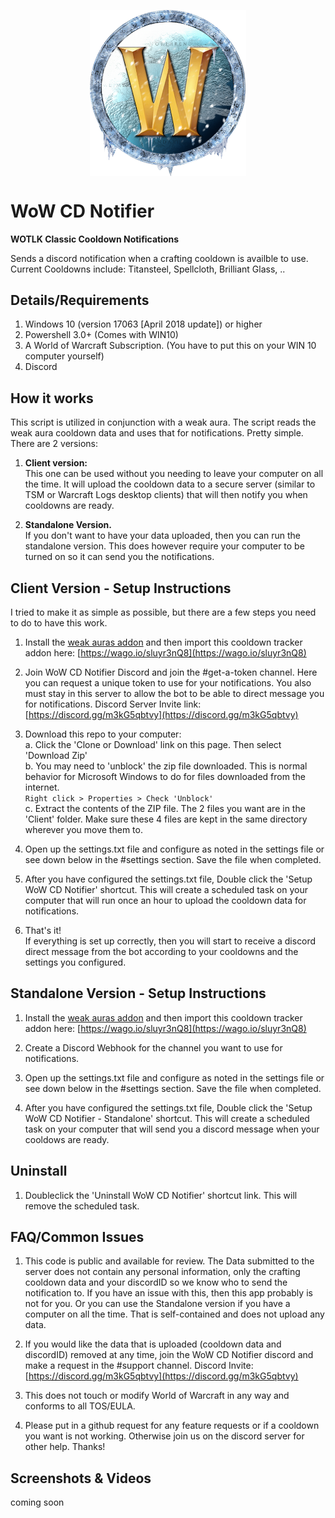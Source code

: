 <p align="center">
<img align="center" src="https://raw.githubusercontent.com/ninthwalker/WoWCDNotifier/main/img/wotlk_icon.png" width="250"></p>

# WoW CD Notifier
**WOTLK Classic Cooldown Notifications**  

Sends a discord notification when a crafting cooldown is availble to use.  
Current Cooldowns include: Titansteel, Spellcloth, Brilliant Glass, ..  

## Details/Requirements
1. Windows 10 (version 17063 [April 2018 update]) or higher
2. Powershell 3.0+ (Comes with WIN10)
3. A World of Warcraft Subscription. (You have to put this on your WIN 10 computer yourself)
4. Discord

## How it works
This script is utilized in conjunction with a weak aura. The script reads the weak aura cooldown data and uses that for notifications. Pretty simple.
There are 2 versions:  

1. **Client version:**  
This one can be used without you needing to leave your computer on all the time. It will upload the cooldown data to a secure server (similar to TSM or Warcraft Logs desktop clients) that will then notify you when cooldowns are ready.  

2. **Standalone Version.**  
If you don't want to have your data uploaded, then you can run the standalone version. This does however require your computer to be turned on so it can send you the notifications.

## Client Version - Setup Instructions  

I tried to make it as simple as possible, but there are a few steps you need to do to have this work.  

1. Install the [weak auras addon](https://www.curseforge.com/wow/addons/weakauras-2) and then import this cooldown tracker addon here: [https://wago.io/sluyr3nQ8](https://wago.io/sluyr3nQ8)  

2. Join WoW CD Notifier Discord and join the #get-a-token channel. Here you can request a unique token to use for your notifications. You also must stay in this server to allow the bot to be able to direct message you for notifications.
Discord Server Invite link: [https://discord.gg/m3kG5qbtvy](https://discord.gg/m3kG5qbtvy)   

3. Download this repo to your computer:  
  a. Click the 'Clone or Download' link on this page. Then select 'Download Zip'  
  b. You may need to 'unblock' the zip file downloaded. This is normal behavior for Microsoft Windows to do for files downloaded from the internet.  
  `Right click > Properties > Check 'Unblock'`  
  c. Extract the contents of the ZIP file. The 2 files you want are in the 'Client' folder. Make sure these 4 files are kept in the same directory wherever you move them to.  

4. Open up the settings.txt file and configure as noted in the settings file or see down below in the #settings section. Save the file when completed.  

5. After you have configured the settings.txt file, Double click the 'Setup WoW CD Notifier' shortcut. This will create a scheduled task on your computer that will run once an hour to upload the cooldown data for notifications.  

6. That's it!  
If everything is set up correctly, then you will start to receive a discord direct message from the bot according to your cooldowns and the settings you configured.

## Standalone Version - Setup Instructions  

1. Install the [weak auras addon](https://www.curseforge.com/wow/addons/weakauras-2) and then import this cooldown tracker addon here: [https://wago.io/sluyr3nQ8](https://wago.io/sluyr3nQ8)  

2. Create a Discord Webhook for the channel you want to use for notifications.  

3. Open up the settings.txt file and configure as noted in the settings file or see down below in the #settings section. Save the file when completed.  

5. After you have configured the settings.txt file, Double click the 'Setup WoW CD Notifier - Standalone' shortcut. This will create a scheduled task on your computer that will send you a discord message when your cooldows are ready.  

## Uninstall  

1. Doubleclick the 'Uninstall WoW CD Notifier' shortcut link. This will remove the scheduled task.


## FAQ/Common Issues  

1. This code is public and available for review. The Data submitted to the server does not contain any personal information, only the crafting cooldown data and your discordID so we know who to send the notification to. If you have an issue with this, then this app probably is not for you. Or you can use the Standalone version if you have a computer on all the time. That is self-contained and does not upload any data.  

2. If you would like the data that is uploaded (cooldown data and discordID) removed at any time, join the WoW CD Notifier discord and make a request in the #support channel. Discord Invite: [https://discord.gg/m3kG5qbtvy](https://discord.gg/m3kG5qbtvy)  
 
3. This does not touch or modify World of Warcraft in any way and conforms to all TOS/EULA.  

4. Please put in a github request for any feature requests or if a cooldown you want is not working. Otherwise join us on the discord server for other help. Thanks!

## Screenshots & Videos  
coming soon
